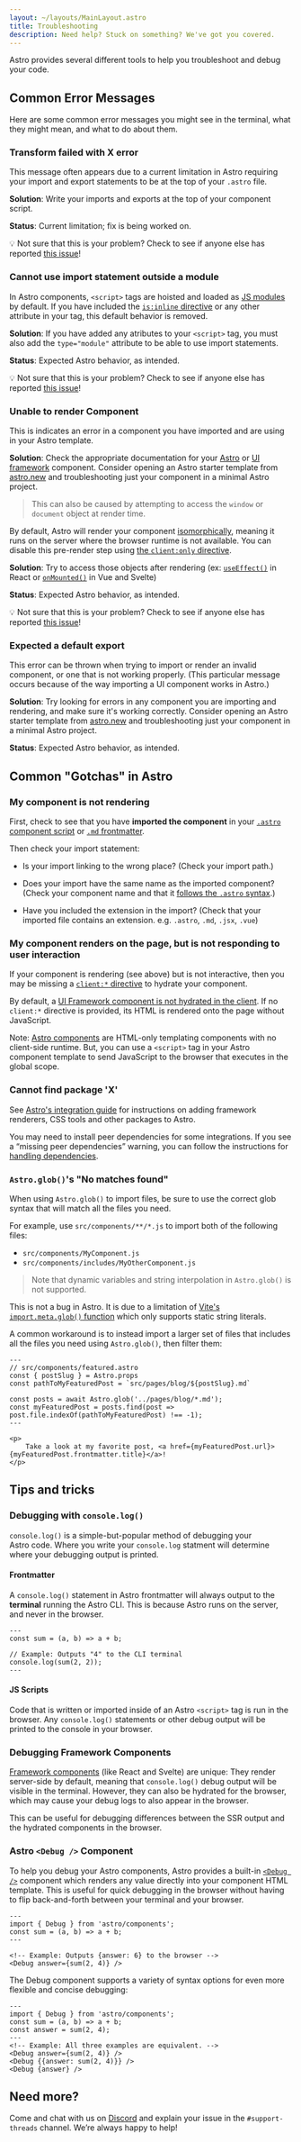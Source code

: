 ```yaml
---
layout: ~/layouts/MainLayout.astro
title: Troubleshooting
description: Need help? Stuck on something? We've got you covered.
---
```


Astro provides several different tools to help you troubleshoot and debug your code.

## Common Error Messages

Here are some common error messages you might see in the terminal, what they might mean, and what to do about them.

### Transform failed with X error

This message often appears due to a current limitation in Astro requiring your import and export statements to be at the top of your `.astro` file.

**Solution**: Write your imports and exports at the top of your component script.

**Status**: Current limitation; fix is being worked on.

💡 Not sure that this is your problem? Check to see if anyone else has reported [this issue](https://github.com/withastro/astro/issues?q=is%3Aissue+is%3Aopen+Transform+failed+with+*+error)!

### Cannot use import statement outside a module

In Astro components, `<script>` tags are hoisted and loaded as [JS modules](https://developer.mozilla.org/en-US/docs/Web/JavaScript/Guide/Modules) by default. If you have included the [`is:inline` directive](/en/reference/directives-reference/#isinline) or any other attribute in your tag, this default behavior is removed.

**Solution**: If you have added any atributes to your `<script>` tag, you must also add the `type="module"` attribute to be able to use import statements.

**Status**: Expected Astro behavior, as intended.

💡 Not sure that this is your problem? Check to see if anyone else has reported [this issue](https://github.com/withastro/astro/issues?q=is%3Aissue+is%3Aopen+Cannot+use+import+statement)!

### Unable to render Component

This is indicates an error in a component you have imported and are using in your Astro template. 

**Solution**: Check the appropriate documentation for your [Astro](/en/core-concepts/astro-components/) or [UI framework](/en/core-concepts/framework-components/) component. Consider opening an Astro starter template from [astro.new](https://astro.new) and troubleshooting just your component in a minimal Astro project. 

> This can also be caused by attempting to access the `window` or `document` object at render time. 
 
By default, Astro will render your component [isomorphically](https://en.wikipedia.org/wiki/Isomorphic_JavaScript), meaning it runs on the server where the browser runtime is not available. You can disable this pre-render step using [the `client:only` directive](/en/reference/directives-reference/#clientonly).

**Solution**: Try to access those objects after rendering (ex: [`useEffect()`](https://reactjs.org/docs/hooks-reference.html#useeffect) in React or [`onMounted()`](https://vuejs.org/api/composition-api-lifecycle.html#onmounted) in Vue and Svelte)

**Status**: Expected Astro behavior, as intended.

💡 Not sure that this is your problem? Check to see if anyone else has reported [this issue](https://github.com/withastro/astro/issues?q=is%3Aissue+is%3Aopen+Unable+to+render+Component)!


### Expected a default export

This error can be thrown when trying to import or render an invalid component, or one that is not working properly. (This particular message occurs because of the way importing a UI component works in Astro.)

**Solution**: Try looking for errors in any component you are importing and rendering, and make sure it's working correctly. Consider opening an Astro starter template from [astro.new](https://astro.new) and troubleshooting just your component in a minimal Astro project. 

**Status**: Expected Astro behavior, as intended.

## Common "Gotchas" in Astro

### My component is not rendering

First, check to see that you have **imported the component** in your [`.astro` component script](/en/core-concepts/astro-components/#the-component-script) or [`.md` frontmatter](/en/guides/markdown-content/#using-components-in-markdown).

Then check your import statement:

- Is your import linking to the wrong place? (Check your import path.)

- Does your import have the same name as the imported component? (Check your component name and that it [follows the `.astro` syntax](/en/comparing-astro-vs-other-tools/#astro-vs-jsx).)

- Have you included the extension in the import? (Check that your imported file contains an extension. e.g. `.astro`, `.md`, `.jsx`, `.vue`)

### My component renders on the page, but is not responding to user interaction

If your component is rendering (see above) but is not interactive, then you may be missing a [`client:*` directive](/en/reference/directives-reference/#client-directives) to hydrate your component.

By default, a [UI Framework component is not hydrated in the client](/en/core-concepts/framework-components/#hydrating-interactive-components). If no `client:*` directive is provided, its HTML is rendered onto the page without JavaScript.

Note: [Astro components](/en/core-concepts/astro-components/) are HTML-only templating components with no client-side runtime. But, you can use a `<script>` tag in your Astro component template to send JavaScript to the browser that executes in the global scope.

### Cannot find package 'X'

See [Astro's integration guide](/en/guides/integrations-guide/) for instructions on adding framework renderers, CSS tools and other packages to Astro.

You may need to install peer dependencies for some integrations. If you see a “missing peer dependencies” warning, you can follow the instructions for  [handling dependencies](/en/guides/integrations-guide/#handling-integration-dependencies).

### `Astro.glob()`'s "No matches found"

When using `Astro.glob()` to import files, be sure to use the correct glob syntax that will match all the files you need. 

For example, use `src/components/**/*.js` to import both of the following files: 
- `src/components/MyComponent.js` 
- `src/components/includes/MyOtherComponent.js`

> Note that dynamic variables and string interpolation in `Astro.glob()` is not supported. 

This is not a bug in Astro. It is due to a limitation of [Vite's `import.meta.glob()` function](https://vitejs.dev/guide/features.html#glob-import) which only supports static string literals.

A common workaround is to instead import a larger set of files that includes all the files you need using `Astro.glob()`, then filter them:

```astro
---
// src/components/featured.astro
const { postSlug } = Astro.props
const pathToMyFeaturedPost = `src/pages/blog/${postSlug}.md`

const posts = await Astro.glob('../pages/blog/*.md');
const myFeaturedPost = posts.find(post => post.file.indexOf(pathToMyFeaturedPost) !== -1);
---

<p>
    Take a look at my favorite post, <a href={myFeaturedPost.url}>{myFeaturedPost.frontmatter.title}</a>!
</p>
```

## Tips and tricks

### Debugging with `console.log()`

`console.log()` is a simple-but-popular method of debugging your Astro code. Where you write your `console.log` statment will determine where your debugging output is printed.

#### Frontmatter

A `console.log()` statement in Astro frontmatter will always output to the **terminal** running the Astro CLI. This is because Astro runs on the server, and never in the browser.

```astro
---
const sum = (a, b) => a + b;

// Example: Outputs "4" to the CLI terminal
console.log(sum(2, 2));
---
```

#### JS Scripts

Code that is written or imported inside of an Astro `<script>` tag is run in the browser. Any `console.log()` statements or other debug output will be  printed to the console in your browser.

### Debugging Framework Components

[Framework components](/en/core-concepts/framework-components/) (like React and Svelte) are unique: They render server-side by default, meaning that `console.log()` debug output will be visible in the terminal. However, they can also be hydrated for the browser, which may cause your debug logs to also appear in the browser.

This can be useful for debugging differences between the SSR output and the hydrated components in the browser.

### Astro `<Debug />` Component

To help you debug your Astro components, Astro provides a built-in [`<Debug />`](/en/reference/api-reference/#debug-) component which renders any value directly into your component HTML template. This is useful for quick debugging in the browser without having to flip back-and-forth between your terminal and your browser.

```astro
---
import { Debug } from 'astro/components';
const sum = (a, b) => a + b;
---

<!-- Example: Outputs {answer: 6} to the browser -->
<Debug answer={sum(2, 4)} />
```

The Debug component supports a variety of syntax options for even more flexible and concise debugging:

```astro
---
import { Debug } from 'astro/components';
const sum = (a, b) => a + b;
const answer = sum(2, 4);
---
<!-- Example: All three examples are equivalent. -->
<Debug answer={sum(2, 4)} />
<Debug {{answer: sum(2, 4)}} />
<Debug {answer} />
```

## Need more?

Come and chat with us on [Discord](https://astro.build/chat) and explain your issue in the `#support-threads` channel. We’re always happy to help!
